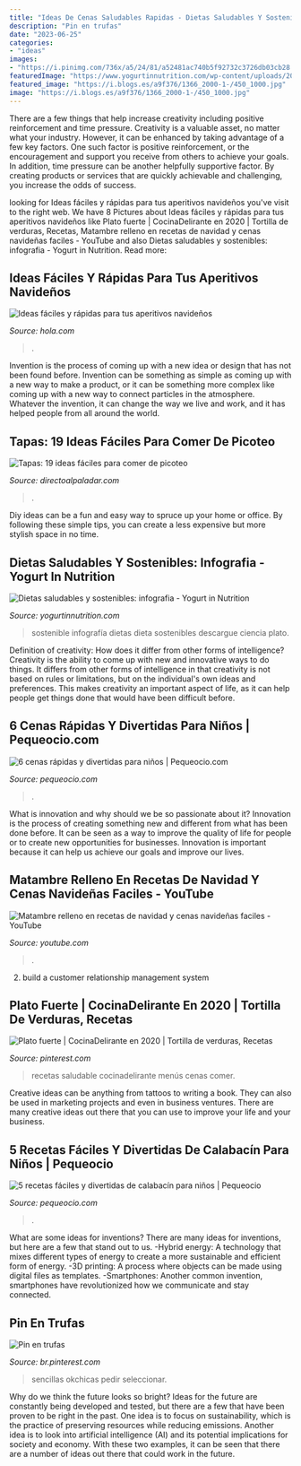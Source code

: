 ```yaml
---
title: "Ideas De Cenas Saludables Rapidas - Dietas Saludables Y Sostenibles: Infografia"
description: "Pin en trufas"
date: "2023-06-25"
categories:
- "ideas"
images:
- "https://i.pinimg.com/736x/a5/24/81/a52481ac740b5f92732c3726db03cb28.jpg"
featuredImage: "https://www.yogurtinnutrition.com/wp-content/uploads/2020/06/yini-es-cut1.png"
featured_image: "https://i.blogs.es/a9f376/1366_2000-1-/450_1000.jpg"
image: "https://i.blogs.es/a9f376/1366_2000-1-/450_1000.jpg"
---
```



There are a few things that help increase creativity including positive reinforcement and time pressure.
Creativity is a valuable asset, no matter what your industry. However, it can be enhanced by taking advantage of a few key factors. One such factor is positive reinforcement, or the encouragement and support you receive from others to achieve your goals. In addition, time pressure can be another helpfully supportive factor. By creating products or services that are quickly achievable and challenging, you increase the odds of success.

	

		
looking for Ideas fáciles y rápidas para tus aperitivos navideños you've visit to the right web. We have 8 Pictures about Ideas fáciles y rápidas para tus aperitivos navideños like Plato fuerte | CocinaDelirante en 2020 | Tortilla de verduras, Recetas, Matambre relleno en recetas de navidad y cenas navideñas faciles - YouTube and also Dietas saludables y sostenibles: infografia - Yogurt in Nutrition. Read more:
		
    
## Ideas Fáciles Y Rápidas Para Tus Aperitivos Navideños

<img loading=lazy src="https://www.hola.com/imagenes/cocina/noticiaslibros/20191129155088/aperitivos-faciles-rapidos-navidad/0-751-980/portada-navidad-adobe-m.jpg" onerror="this.onerror=null;this.src='https://tse4.mm.bing.net/th?id=OIP.Zi9dA3sEVL055bnmK3OKYAHaHa&amp;pid=15.1';" alt="Ideas fáciles y rápidas para tus aperitivos navideños">

_Source: hola.com_

>. 

	

Invention is the process of coming up with a new idea or design that has not been found before. Invention can be something as simple as coming up with a new way to make a product, or it can be something more complex like coming up with a new way to connect particles in the atmosphere. Whatever the invention, it can change the way we live and work, and it has helped people from all around the world.

    
## Tapas: 19 Ideas Fáciles Para Comer De Picoteo

<img loading=lazy src="https://i.blogs.es/a9f376/1366_2000-1-/450_1000.jpg" onerror="this.onerror=null;this.src='https://tse4.mm.bing.net/th?id=OIP.FeVRP2SrZdPtoB-D_P3L5wDUEm&amp;pid=15.1';" alt="Tapas: 19 ideas fáciles para comer de picoteo">

_Source: directoalpaladar.com_

>. 

	

Diy ideas can be a fun and easy way to spruce up your home or office. By following these simple tips, you can create a less expensive but more stylish space in no time.

    
## Dietas Saludables Y Sostenibles: Infografia - Yogurt In Nutrition

<img loading=lazy src="https://www.yogurtinnutrition.com/wp-content/uploads/2020/06/yini-es-cut1.png" onerror="this.onerror=null;this.src='https://tse2.mm.bing.net/th?id=OIP.JAn395Xky2fXsog1yioH0wHaMU&amp;pid=15.1';" alt="Dietas saludables y sostenibles: infografia - Yogurt in Nutrition">

_Source: yogurtinnutrition.com_

>sostenible infografía dietas dieta sostenibles descargue ciencia plato. 

	

Definition of creativity: How does it differ from other forms of intelligence?
Creativity is the ability to come up with new and innovative ways to do things. It differs from other forms of intelligence in that creativity is not based on rules or limitations, but on the individual's own ideas and preferences. This makes creativity an important aspect of life, as it can help people get things done that would have been difficult before.

    
## 6 Cenas Rápidas Y Divertidas Para Niños | Pequeocio.com

<img loading=lazy src="https://www.pequeocio.com/wp-content/uploads/2014/08/Quesitos-empanados-Pequerecetas.jpg" onerror="this.onerror=null;this.src='https://tse4.mm.bing.net/th?id=OIP.Evf1nlaYz7i4F8D5elaiFAHaK_&amp;pid=15.1';" alt="6 cenas rápidas y divertidas para niños | Pequeocio.com">

_Source: pequeocio.com_

>. 

	

What is innovation and why should we be so passionate about it?
Innovation is the process of creating something new and different from what has been done before. It can be seen as a way to improve the quality of life for people or to create new opportunities for businesses. Innovation is important because it can help us achieve our goals and improve our lives.

    
## Matambre Relleno En Recetas De Navidad Y Cenas Navideñas Faciles - YouTube

<img loading=lazy src="https://i.ytimg.com/vi/Ei5FWMDnyvg/maxresdefault.jpg" onerror="this.onerror=null;this.src='https://tse4.mm.bing.net/th?id=OIP.P2JIcYawbKo43sqlYaRuQQHaEK&amp;pid=15.1';" alt="Matambre relleno en recetas de navidad y cenas navideñas faciles - YouTube">

_Source: youtube.com_

>. 

	

2. build a customer relationship management system

    
## Plato Fuerte | CocinaDelirante En 2020 | Tortilla De Verduras, Recetas

<img loading=lazy src="https://i.pinimg.com/736x/c7/e4/9c/c7e49c3d45acd29b8744e1f6987c3a05.jpg" onerror="this.onerror=null;this.src='https://tse2.mm.bing.net/th?id=OIP.HEFWMDYYAyTJlYVTT_2M1gAAAA&amp;pid=15.1';" alt="Plato fuerte | CocinaDelirante en 2020 | Tortilla de verduras, Recetas">

_Source: pinterest.com_

>recetas saludable cocinadelirante menús cenas comer. 

	

Creative ideas can be anything from tattoos to writing a book. They can also be used in marketing projects and even in business ventures. There are many creative ideas out there that you can use to improve your life and your business.

    
## 5 Recetas Fáciles Y Divertidas De Calabacín Para Niños | Pequeocio

<img loading=lazy src="https://www.pequeocio.com/wp-content/uploads/2014/03/verdura-para-ninos.jpg" onerror="this.onerror=null;this.src='https://tse2.mm.bing.net/th?id=OIP.WIZAhwvd--qJbFsz0LSsnAHaLH&amp;pid=15.1';" alt="5 recetas fáciles y divertidas de calabacín para niños | Pequeocio">

_Source: pequeocio.com_

>. 

	

What are some ideas for inventions?
There are many ideas for inventions, but here are a few that stand out to us. 
-Hybrid energy: A technology that mixes different types of energy to create a more sustainable and efficient form of energy.
-3D printing: A process where objects can be made using digital files as templates.
-Smartphones: Another common invention, smartphones have revolutionized how we communicate and stay connected.

    
## Pin En Trufas

<img loading=lazy src="https://i.pinimg.com/736x/a5/24/81/a52481ac740b5f92732c3726db03cb28.jpg" onerror="this.onerror=null;this.src='https://tse4.mm.bing.net/th?id=OIP.a2OMtHZn0EYu7EuUyZX93AHaD3&amp;pid=15.1';" alt="Pin en trufas">

_Source: br.pinterest.com_

>sencillas okchicas pedir seleccionar. 

	

Why do we think the future looks so bright?
Ideas for the future are constantly being developed and tested, but there are a few that have been proven to be right in the past. One idea is to focus on sustainability, which is the practice of preserving resources while reducing emissions. Another idea is to look into artificial intelligence (AI) and its potential implications for society and economy. With these two examples, it can be seen that there are a number of ideas out there that could work in the future.

